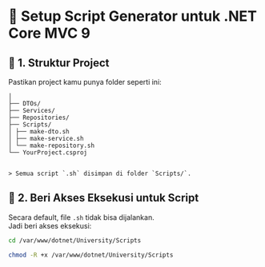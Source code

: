 # 📘 Setup Script Generator untuk .NET Core MVC 9

## 📌 1. Struktur Project
Pastikan project kamu punya folder seperti ini:

```/YourProject
│
├── DTOs/
├── Services/
├── Repositories/
├── Scripts/
│ ├── make-dto.sh
│ ├── make-service.sh
│ └── make-repository.sh
└── YourProject.csproj


> Semua script `.sh` disimpan di folder `Scripts/`.

```

## 📌 2. Beri Akses Eksekusi untuk Script

Secara default, file `.sh` tidak bisa dijalankan.  
Jadi beri akses eksekusi:

```bash
cd /var/www/dotnet/University/Scripts

chmod -R +x /var/www/dotnet/University/Scripts


